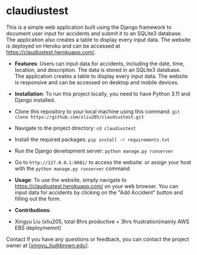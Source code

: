 # claudiustest

This is a simple web application built using the Django framework to document user input for accidents and submit it to an SQLite3 database. The application also creates a table to display every input data. The website is deployed on Heroku and can be accessed at https://claudiustest.herokuapp.com/.

- **Features**:
Users can input data for accidents, including the date, time, location, and description.
The data is stored in an SQLite3 database.
The application creates a table to display every input data.
The website is responsive and can be accessed on desktop and mobile devices.

- **Installation**:
To run this project locally, you need to have Python 3.11 and Django installed.

- Clone this repository to your local machine using this command:
`git clone https://github.com/xliu205/claudiustest.git`


- Navigate to the project directory:
`cd claudiustest`

- Install the required packages:
`pip install -r requirements.txt`

- Run the Django development server:
`python manage.py runserver`

- Go to `http://127.0.0.1:8081/` to access the website. or assign your host with the `python manage.py runserver` command

- **Usage**:
To use the website, simply navigate to https://claudiustest.herokuapp.com/ on your web browser. You can input data for accidents by clicking on the "Add Accident" button and filling out the form.

- **Contributions**: 
 - Xingyu Liu (xliu205, total 8hrs productive + 3hrs frustration(mainly AWS EBS deploymemnt)


Contact
If you have any questions or feedback, you can contact the project owner at [xingyu_liu@brown.edu].




